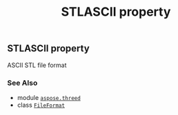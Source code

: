 ﻿---
title: STLASCII property
second_title: Aspose.3D for Python via .NET API References
description: 
type: docs
weight: 450
url: /python-net/aspose.threed/fileformat/stlascii/
is_root: false
---

## STLASCII property


ASCII STL file format

### See Also
* module [`aspose.threed`](../../)
* class [`FileFormat`](/3d/python-net/aspose.threed/fileformat)
